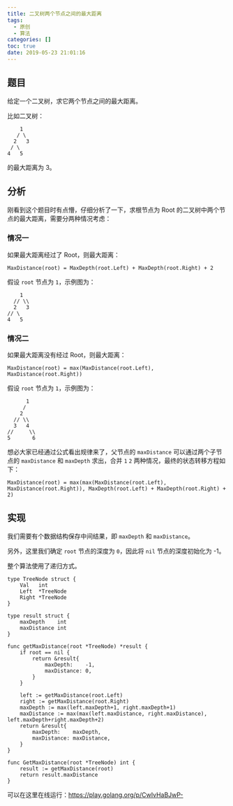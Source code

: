 ```yaml
---
title: 二叉树两个节点之间的最大距离
tags:
  - 原创
  - 算法
categories: []
toc: true
date: 2019-05-23 21:01:16
---
```


## 题目

给定一个二叉树，求它两个节点之间的最大距离。

比如二叉树：

```
    1
   / \
  2   3
 / \
4   5
```

的最大距离为 3。

<!-- more -->

## 分析

刚看到这个题目时有点懵，仔细分析了一下，求根节点为 Root 的二叉树中两个节点的最大距离，需要分两种情况考虑：

### 情况一

如果最大距离经过了 Root，则最大距离：

```
MaxDistance(root) = MaxDepth(root.Left) + MaxDepth(root.Right) + 2
```

假设 `root` 节点为 `1`，示例图为：

```
    1
  // \\
  2   3
// \
4   5
```

### 情况二

如果最大距离没有经过 Root，则最大距离：

```
MaxDistance(root) = max(MaxDistance(root.Left), MaxDistance(root.Right))
```

假设 `root` 节点为 `1`，示例图为：

```
      1
     /
    2
  // \\
  3   4
//     \\
5       6
```


想必大家已经通过公式看出规律来了，父节点的 `maxDistance` 可以通过两个子节点的 `maxDistance` 和 `maxDepth` 求出，合并 `1` `2` 两种情况，最终的状态转移方程如下：

```
MaxDistance(root) = max(max(MaxDistance(root.Left), MaxDistance(root.Right)), MaxDepth(root.Left) + MaxDepth(root.Right) + 2)
```

## 实现

我们需要有个数据结构保存中间结果，即 `maxDepth` 和 `maxDistance`。

另外，这里我们确定 `root` 节点的深度为 `0`，因此将 `nil` 节点的深度初始化为 -1。

整个算法使用了递归方式。

``` golang
type TreeNode struct {
    Val   int
    Left  *TreeNode
    Right *TreeNode
}

type result struct {
    maxDepth    int
    maxDistance int
}

func getMaxDistance(root *TreeNode) *result {
    if root == nil {
        return &result{
            maxDepth:    -1,
            maxDistance: 0,
        }
    }

    left := getMaxDistance(root.Left)
    right := getMaxDistance(root.Right)
    maxDepth := max(left.maxDepth+1, right.maxDepth+1)
    maxDistance := max(max(left.maxDistance, right.maxDistance), left.maxDepth+right.maxDepth+2)
    return &result{
        maxDepth:    maxDepth,
        maxDistance: maxDistance,
    }
}

func GetMaxDistance(root *TreeNode) int {
    result := getMaxDistance(root)
    return result.maxDistance
}
```

可以在这里在线运行：https://play.golang.org/p/CwIvHaBJwP-